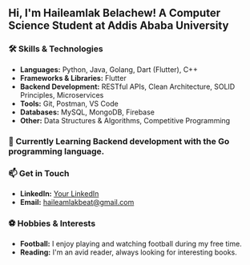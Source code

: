<!--
## Hi 👋
🌱 I’m currently studying computer science at Addis Ababa University. -->
## Hi, I'm Haileamlak Belachew! A **Computer Science Student** at **Addis Ababa University**

### 🛠️ Skills & Technologies

- **Languages:** Python, Java, Golang, Dart (Flutter), C++
- **Frameworks & Libraries:** Flutter
- **Backend Development:** RESTful APIs, Clean Architecture, SOLID Principles, Microservices
- **Tools:** Git, Postman, VS Code
- **Databases:** MySQL, MongoDB, Firebase
- **Other:** Data Structures & Algorithms, Competitive Programming

<!--
## 🌟 Notable Projects

- **[MK ICT Competition 1st Place Project](https://github.com/username/project-link)**: Developed a live and on-demand video streaming platform for EOTC MK Television Broadcast Service.
- **[Task Manager API](https://github.com/username/task-manager-api)**: A robust API built with Golang, following Clean Architecture principles.
- **[Calendar Application](https://github.com/username/calendar-app)**: A Java Swing application supporting Ethiopian and Gregorian calendars, with additional features like date conversions and holiday calculations.
- **[Health Information Website](https://github.com/username/health-info-website)**: A comprehensive health-related information website with a feature to find nearby health centers.
-->
### 🌱 Currently Learning Backend development with the Go programming language.

<!--
## 💼 Experience

- **A2SV (Africa to Silicon Valley)**: Participated in a project phase focusing on backend development. Developed real-life software projects and enhanced problem-solving skills through competitive programming.
- **Hackathons**: Active participant in various hackathons, winning and contributing to innovative software solutions.
-->
### 📫 Get in Touch

- **LinkedIn:** [Your LinkedIn](https://www.linkedin.com/in/haileamlak/)
- **Email:** haileamlakbeat@gmail.com
<!--
## 🏆 Achievements

- **1st Place** at MK ICT Competition'23
- **Graduated** with a GPA of 3.72/4.0 from Addis Ababa University
- **Mastered** advanced data structures and algorithms through A2SV
-->
### ⚽ Hobbies & Interests

- **Football:** I enjoy playing and watching football during my free time.
- **Reading:** I'm an avid reader, always looking for interesting books.

